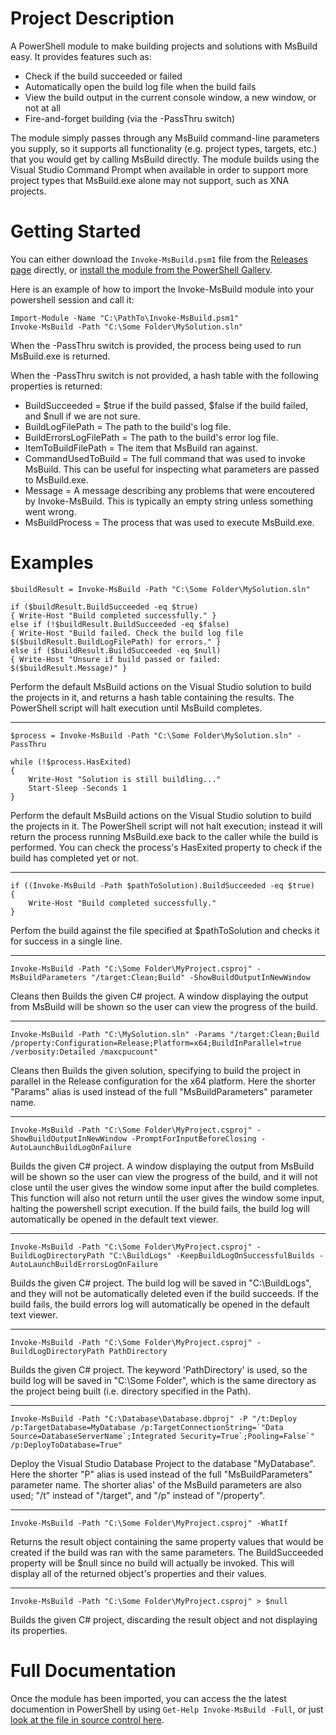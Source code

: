 # Project Description
A PowerShell module to make building projects and solutions with MsBuild easy. It provides features such as:
* Check if the build succeeded or failed
* Automatically open the build log file when the build fails
* View the build output in the current console window, a new window, or not at all
* Fire-and-forget building (via the -PassThru switch)

The module simply passes through any MsBuild command-line parameters you supply, so it supports all functionality (e.g. project types, targets, etc.) that you would get by calling MsBuild directly. The module builds using the Visual Studio Command Prompt when available in order to support more project types that MsBuild.exe alone may not support, such as XNA projects.

# Getting Started
You can either download the `Invoke-MsBuild.psm1` file from the [Releases page](https://github.com/deadlydog/Invoke-MsBuild/releases) directly, or [install the module from the PowerShell Gallery](https://www.powershellgallery.com/packages/Invoke-MsBuild/).

Here is an example of how to import the Invoke-MsBuild module into your powershell session and call it:

```
Import-Module -Name "C:\PathTo\Invoke-MsBuild.psm1"
Invoke-MsBuild -Path "C:\Some Folder\MySolution.sln"
```

When the -PassThru switch is provided, the process being used to run MsBuild.exe is returned.

When the -PassThru switch is not provided, a hash table with the following properties is returned:

* BuildSucceeded = $true if the build passed, $false if the build failed, and $null if we are not sure.
* BuildLogFilePath = The path to the build's log file.
* BuildErrorsLogFilePath = The path to the build's error log file.
* ItemToBuildFilePath = The item that MsBuild ran against.
* CommandUsedToBuild = The full command that was used to invoke MsBuild. This can be useful for inspecting what parameters are passed to MsBuild.exe.
* Message = A message describing any problems that were encoutered by Invoke-MsBuild. This is typically an empty string unless something went wrong.
* MsBuildProcess = The process that was used to execute MsBuild.exe.

# Examples

```
$buildResult = Invoke-MsBuild -Path "C:\Some Folder\MySolution.sln"

if ($buildResult.BuildSucceeded -eq $true)
{ Write-Host "Build completed successfully." }
else if (!$buildResult.BuildSucceeded -eq $false)
{ Write-Host "Build failed. Check the build log file $($buildResult.BuildLogFilePath) for errors." }
else if ($buildResult.BuildSucceeded -eq $null)
{ Write-Host "Unsure if build passed or failed: $($buildResult.Message)" }
```

Perform the default MsBuild actions on the Visual Studio solution to build the projects in it, and returns a hash table containing the results.
The PowerShell script will halt execution until MsBuild completes.

---

```
$process = Invoke-MsBuild -Path "C:\Some Folder\MySolution.sln" -PassThru

while (!$process.HasExited)
{
    Write-Host "Solution is still buildling..."
    Start-Sleep -Seconds 1
}
```

Perform the default MsBuild actions on the Visual Studio solution to build the projects in it.
The PowerShell script will not halt execution; instead it will return the process running MsBuild.exe back to the caller while the build is performed.
You can check the process's HasExited property to check if the build has completed yet or not.

---

```
if ((Invoke-MsBuild -Path $pathToSolution).BuildSucceeded -eq $true)
{
    Write-Host "Build completed successfully."
}
```
Perfom the build against the file specified at $pathToSolution and checks it for success in a single line.

---

```
Invoke-MsBuild -Path "C:\Some Folder\MyProject.csproj" -MsBuildParameters "/target:Clean;Build" -ShowBuildOutputInNewWindow
```

Cleans then Builds the given C# project.
A window displaying the output from MsBuild will be shown so the user can view the progress of the build.

---

```
Invoke-MsBuild -Path "C:\MySolution.sln" -Params "/target:Clean;Build /property:Configuration=Release;Platform=x64;BuildInParallel=true /verbosity:Detailed /maxcpucount"
```

Cleans then Builds the given solution, specifying to build the project in parallel in the Release configuration for the x64 platform.
Here the shorter "Params" alias is used instead of the full "MsBuildParameters" parameter name.

---

```
Invoke-MsBuild -Path "C:\Some Folder\MyProject.csproj" -ShowBuildOutputInNewWindow -PromptForInputBeforeClosing -AutoLaunchBuildLogOnFailure
```

Builds the given C# project.
A window displaying the output from MsBuild will be shown so the user can view the progress of the build, and it will not close until the user
gives the window some input after the build completes. This function will also not return until the user gives the window some input, halting the powershell script execution.
If the build fails, the build log will automatically be opened in the default text viewer.

---

```
Invoke-MsBuild -Path "C:\Some Folder\MyProject.csproj" -BuildLogDirectoryPath "C:\BuildLogs" -KeepBuildLogOnSuccessfulBuilds -AutoLaunchBuildErrorsLogOnFailure
```

Builds the given C# project.
The build log will be saved in "C:\BuildLogs", and they will not be automatically deleted even if the build succeeds.
If the build fails, the build errors log will automatically be opened in the default text viewer.

---

```
Invoke-MsBuild -Path "C:\Some Folder\MyProject.csproj" -BuildLogDirectoryPath PathDirectory
```

Builds the given C# project.
The keyword 'PathDirectory' is used, so the build log will be saved in "C:\Some Folder\", which is the same directory as the project being built (i.e. directory specified in the Path).

---

```
Invoke-MsBuild -Path "C:\Database\Database.dbproj" -P "/t:Deploy /p:TargetDatabase=MyDatabase /p:TargetConnectionString=`"Data Source=DatabaseServerName`;Integrated Security=True`;Pooling=False`" /p:DeployToDatabase=True"
```

Deploy the Visual Studio Database Project to the database "MyDatabase".
Here the shorter "P" alias is used instead of the full "MsBuildParameters" parameter name.
The shorter alias' of the MsBuild parameters are also used; "/t" instead of "/target", and "/p" instead of "/property".

---

```
Invoke-MsBuild -Path "C:\Some Folder\MyProject.csproj" -WhatIf
```

Returns the result object containing the same property values that would be created if the build was ran with the same parameters.
The BuildSucceeded property will be $null since no build will actually be invoked.
This will display all of the returned object's properties and their values.

---

```
Invoke-MsBuild -Path "C:\Some Folder\MyProject.csproj" > $null
```

Builds the given C# project, discarding the result object and not displaying its properties.

# Full Documentation

Once the module has been imported, you can access the the latest documention in PowerShell by using `Get-Help Invoke-MsBuild -Full`, or just [look at the file in source control here][LinkToDocumentationInSourceControlFile].

[LinkToDocumentationInSourceControlFile]:https://github.com/deadlydog/Invoke-MsBuild/blob/master/Invoke-MsBuild/Invoke-MsBuild.psm1#L6